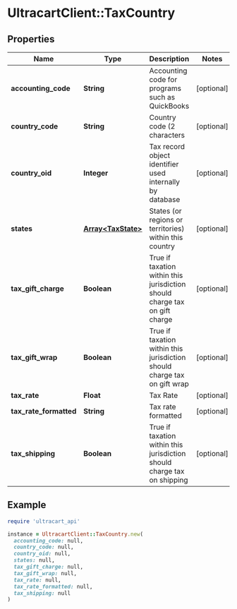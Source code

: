 # UltracartClient::TaxCountry

## Properties

| Name | Type | Description | Notes |
| ---- | ---- | ----------- | ----- |
| **accounting_code** | **String** | Accounting code for programs such as QuickBooks | [optional] |
| **country_code** | **String** | Country code (2 characters | [optional] |
| **country_oid** | **Integer** | Tax record object identifier used internally by database | [optional] |
| **states** | [**Array&lt;TaxState&gt;**](TaxState.md) | States (or regions or territories) within this country | [optional] |
| **tax_gift_charge** | **Boolean** | True if taxation within this jurisdiction should charge tax on gift charge | [optional] |
| **tax_gift_wrap** | **Boolean** | True if taxation within this jurisdiction should charge tax on gift wrap | [optional] |
| **tax_rate** | **Float** | Tax Rate | [optional] |
| **tax_rate_formatted** | **String** | Tax rate formatted | [optional] |
| **tax_shipping** | **Boolean** | True if taxation within this jurisdiction should charge tax on shipping | [optional] |

## Example

```ruby
require 'ultracart_api'

instance = UltracartClient::TaxCountry.new(
  accounting_code: null,
  country_code: null,
  country_oid: null,
  states: null,
  tax_gift_charge: null,
  tax_gift_wrap: null,
  tax_rate: null,
  tax_rate_formatted: null,
  tax_shipping: null
)
```

